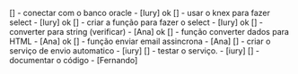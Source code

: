 [] - conectar com o banco oracle - [Iury] ok 
[] - usar o knex para fazer select - [Iury] ok 
[] - criar a função para fazer o select - [Iury] ok 
[] - converter para string (verificar) - [Ana] ok 
[] - função converter dados para HTML - [Ana] ok 
[] - função enviar email assincrona - [Ana]
[] - criar o serviço de envio automatico - [iury]
[] - testar o serviço. - [iury]
[] - documentar o código - [Fernando]